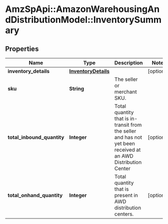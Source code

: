 # AmzSpApi::AmazonWarehousingAndDistributionModel::InventorySummary

## Properties
Name | Type | Description | Notes
------------ | ------------- | ------------- | -------------
**inventory_details** | [**InventoryDetails**](InventoryDetails.md) |  | [optional] 
**sku** | **String** | The seller or merchant SKU. | 
**total_inbound_quantity** | **Integer** | Total quantity that is in-transit from the seller and has not yet been received at an AWD Distribution Center | [optional] 
**total_onhand_quantity** | **Integer** | Total quantity that is present in AWD distribution centers. | [optional] 

